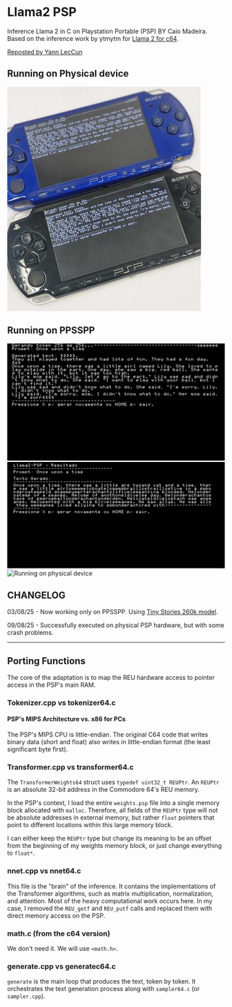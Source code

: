 # Llama2 PSP
Inference Llama 2 in C on Playstation Portable (PSP) BY Caio Madeira.
Based on the inference work by ytmytm for [Llama 2 for c64](https://github.com/ytmytm/llama2.c64).

[Reposted by Yann LecCun](https://www.facebook.com/yann.lecun/posts/llama-2-has-been-ported-to-the-psp-in-addition-to-the-raspberry-pi-486-pc-commod/10161114909482143/)

## Running on Physical device
![Running on physical device](assets/2.jpeg)

## Running on PPSSPP
![Running on PPSSPP 1](assets/4.png)
![Running on PPSSPP 2](assets/1.png)
![Running on physical device](assets/3.gif)

## CHANGELOG  
03/08/25 - Now working only on PPSSPP. Using [Tiny Stories 260k model](https://huggingface.co/karpathy/tinyllamas/tree/main/stories260K).  

09/08/25 - Successfully executed on physical PSP hardware, but with some crash problems.   

---
## Porting Functions
The core of the adaptation is to map the REU hardware access to pointer access in the PSP's main RAM.

### Tokenizer.cpp vs tokenizer64.c
#### PSP's MIPS Architecture vs. x86 for PCs
The PSP's MIPS CPU is little-endian. The original C64 code that writes binary data (short and float) also writes in little-endian format (the least significant byte first).

### Transformer.cpp vs transformer64.c
The `TransformerWeights64` struct uses `typedef uint32_t REUPtr`.
An `REUPtr` is an absolute 32-bit address in the Commodore 64's REU memory.

In the PSP's context, I load the entire `weights.psp` file into a single memory block allocated with `malloc`. Therefore, all fields of the `REUPtr` type will not be absolute addresses in external memory, but rather `float` pointers that point to different locations within this large memory block.

I can either keep the `REUPtr` type but change its meaning to be an offset from the beginning of my weights memory block, or just change everything to `float*`.

### nnet.cpp vs nnet64.c
This file is the "brain" of the inference. It contains the implementations of the Transformer algorithms, such as matrix multiplication, normalization, and attention. Most of the heavy computational work occurs here.
In my case, I removed the `REU_getf` and `REU_putf` calls and replaced them with direct memory access on the PSP.

### math.c (from the c64 version)
We don't need it. We will use `<math.h>`.

### generate.cpp vs generatec64.c
`generate` is the main loop that produces the text, token by token.
It orchestrates the text generation process along with `sampler64.c` (or `sampler.cpp`).
